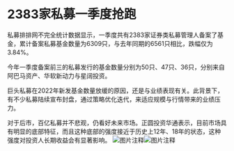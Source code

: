 # 2383家私募一季度抢跑

私募排排网不完全统计数据显示，一季度共有2383家证券类私募管理人备案了基金，累计备案私募基金数量为6309只，与去年同期的6561只相比，跌幅仅为3.84%。

今年一季度备案前三的私募发行的基金数量分别为50只、47只、36只，分别来自阿巴马资产、华软新动力与星阔投资。

巨头私募在2022年新发基金数量放缓的原因，还是与业绩表现有关。此背景下，有不少私募陆续宣布封盘，通过策略优化迭代，来适应规模与行情带来的业绩压力。

对于后市，百亿私募并不悲观，仍看好未来市场。正圆投资华通表示，目前市场具有明显的底部特征，而且这种底部的强度接近于历史上12年、18年的状态，这种强度对投资人长期收益会有显著影响。
![图片注释](http://storage-uqer.datayes.com/6245aa787bf0370166768fd0/90febb64-b71e-11ec-9ead-0242ac140002)![图片注释](http://storage-uqer.datayes.com/6245aa787bf0370166768fd0/98cab21c-b71e-11ec-9ead-0242ac140002)
